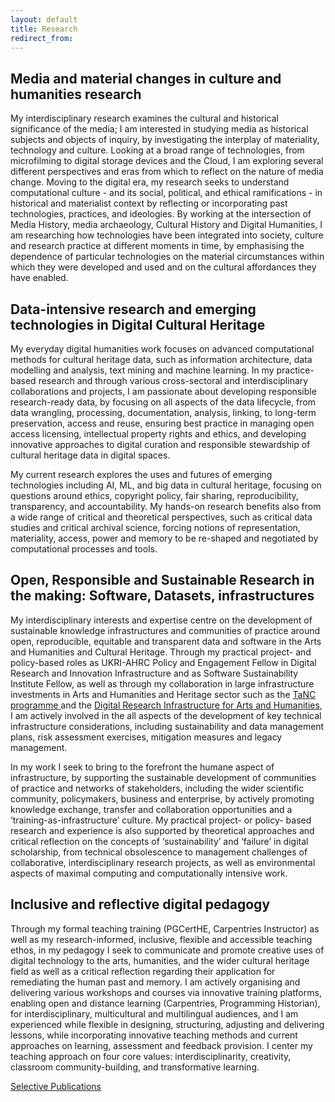 ```yaml
---
layout: default
title: Research
redirect_from: 
---
```


## Media and material changes in culture and humanities research 
My interdisciplinary research examines the cultural and historical significance of the media; I am interested in studying media as historical subjects and objects of inquiry, by investigating the interplay of materiality, technology and culture. Looking at a broad range of technologies, from microfilming to digital storage devices and the Cloud, I am exploring several different perspectives and eras from which to reflect on the nature of media change. Moving to the digital era, my research seeks to understand computational culture - and its social, political, and ethical ramifications - in historical and materialist context by reflecting or incorporating past technologies, practices, and ideologies. By working at the intersection of Media History, media archaeology, Cultural History and Digital Humanities, I am researching how technologies have been integrated into society, culture and research practice at different moments in time, by emphasising the dependence of particular technologies on the material circumstances within which they were developed and used and on the cultural affordances they have enabled.

## Data-intensive research and emerging technologies in Digital Cultural Heritage   
My everyday digital humanities work focuses on advanced computational methods for cultural heritage data, such as information architecture, data modelling and analysis, text mining and machine learning. In my practice-based research and through various cross-sectoral and interdisciplinary collaborations and projects, I am passionate about developing responsible research-ready data, by focusing on all aspects of the data lifecycle, from data wrangling, processing, documentation, analysis, linking, to long-term preservation, access and reuse, ensuring best practice in managing open access licensing, intellectual property rights and ethics, and developing innovative approaches to digital curation and responsible stewardship of cultural heritage data in digital spaces. 

My current research explores the uses and futures of emerging technologies including AI, ML, and big data in cultural heritage, focusing on questions around ethics, copyright policy, fair sharing, reproducibility, transparency, and accountability. My hands-on research benefits also from a wide range of critical and theoretical perspectives, such as critical data studies and critical archival science, forcing notions of representation, materiality, access, power and memory to be re-shaped and negotiated by computational processes and tools.

## Open, Responsible and Sustainable Research in the making: Software, Datasets, infrastructures 
My interdisciplinary interests and expertise centre on the development of sustainable knowledge infrastructures and communities of practice around open, reproducible, equitable and transparent data and software in the Arts and Humanities and Cultural Heritage. Through my practical project- and policy-based roles as UKRI-AHRC Policy and Engagement Fellow in Digital Research and Innovation Infrastructure and as Software Sustainability Institute Fellow, as well as through my collaboration in large infrastructure investments in Arts and Humanities and Heritage sector such as the <a href= "https://www.nationalcollection.org.uk"> TaNC programme </a> and the <a href="https://www.dariah.eu"> Digital Research Infrastructure for Arts and Humanities</a>, I am actively involved in the all aspects of the development of key technical infrastructure considerations, including sustainability and data management plans, risk assessment exercises, mitigation measures and legacy management. 

In my work I seek to bring to the forefront the humane aspect of infrastructure, by supporting the sustainable development of communities of practice and networks of stakeholders, including the wider scientific community, policymakers, business and enterprise, by actively promoting knowledge exchange, transfer and collaboration opportunities and a ‘training-as-infrastructure’ culture. My practical project- or policy- based research and experience is also supported by theoretical approaches and critical reflection on the concepts of ‘sustainability’ and ‘failure’ in digital scholarship, from technical obsolescence to management challenges of collaborative, interdisciplinary research projects,  as well as environmental aspects of maximal computing and computationally intensive work.

## Inclusive and reflective digital pedagogy
Through my formal teaching training (PGCertHE, Carpentries Instructor) as well as my research-informed, inclusive, flexible and accessible teaching ethos, in my pedagogy I seek to communicate and promote creative uses of digital technology to the arts, humanities, and the wider cultural heritage field as well as a critical reflection regarding their application for remediating the human past and memory. I am actively organising and delivering various workshops and courses via innovative training platforms, enabling open and distance learning (Carpentries, Programming Historian), for interdisciplinary, multicultural and multilingual audiences, and I am experienced while flexible in designing, structuring, adjusting and delivering lessons, while incorporating innovative teaching methods and current approaches on learning, assessment and feedback provision. I center my teaching approach on four core values: interdisciplinarity, creativity, classroom community-building, and transformative learning.

[Selective Publications](publications.md)
